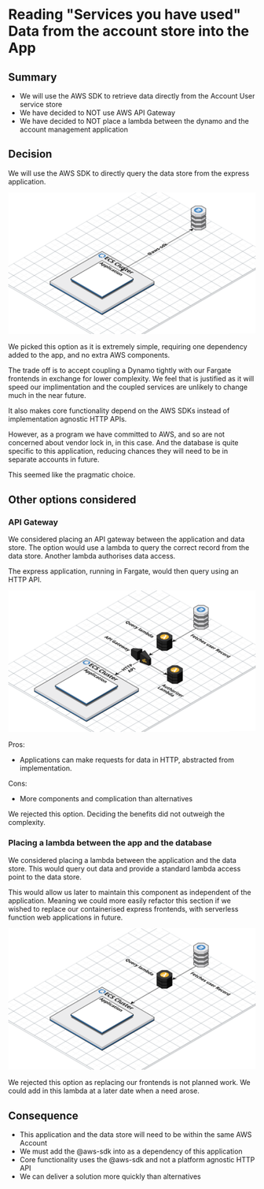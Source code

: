 # Reading "Services you have used" Data from the account store into the App

## Summary

- We will use the AWS SDK to retrieve data directly from the Account User service store
- We have decided to NOT use AWS API Gateway
- We have decided to NOT place a lambda between the dynamo and the account management application

## Decision

We will use the AWS SDK to directly query the data store from the express application.

![Architecture diagram showing direct querying of the dynamo](./images/2022-reading-data-out-adopted.png)

We picked this option as it is extremely simple, requiring one dependency added to the app, and no extra AWS components.

The trade off is to accept coupling a Dynamo tightly with our Fargate frontends in exchange for lower complexity. We feel that is justified as it will speed our implimentation and the coupled services are unlikely to change much in the near future.

It also makes core functionality depend on the AWS SDKs instead of implementation agnostic HTTP APIs.

However, as a program we have committed to AWS, and so are not concerned about vendor lock in, in this case.
And the database is quite specific to this application, reducing chances they will need to be in separate accounts in future.

This seemed like the pragmatic choice.

## Other options considered

### API Gateway

We considered placing an API gateway between the application and data store.
The option would use a lambda to query the correct record from the data store.
Another lambda authorises data access.

The express application, running in Fargate, would then query using an HTTP API.

![Architecture diagram showing dynamo, connected to a lambda and API gateway](./images/2022-reading-data-out-rejected-api-gateway.png)

Pros:

- Applications can make requests for data in HTTP, abstracted from implementation.

Cons:

- More components and complication than alternatives

We rejected this option. Deciding the benefits did not outweigh the complexity.

### Placing a lambda between the app and the database

We considered placing a lambda between the application and the data store.
This would query out data and provide a standard lambda access point to the data store.

This would allow us later to maintain this component as independent of the application.
Meaning we could more easily refactor this section if we wished to replace our containerised express frontends, with serverless function web applications in future.

![Architecture diagram showing dynamo, connected to a lambda](./images/2022-reading-data-out-rejected-lambda.png)

We rejected this option as replacing our frontends is not planned work. We could add in this lambda at a later date when a need arose.

## Consequence

- This application and the data store will need to be within the same AWS Account
- We must add the @aws-sdk into as a dependency of this application
- Core functionality uses the @aws-sdk and not a platform agnostic HTTP API
- We can deliver a solution more quickly than alternatives
